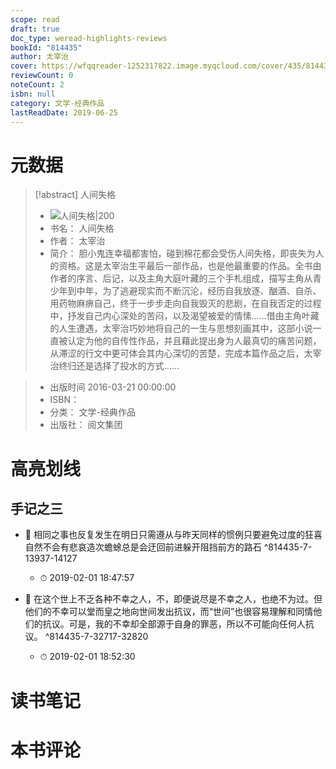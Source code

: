 ```yaml
---
scope: read
draft: true
doc_type: weread-highlights-reviews
bookId: "814435"
author: 太宰治
cover: https://wfqqreader-1252317822.image.myqcloud.com/cover/435/814435/t7_814435.jpg
reviewCount: 0
noteCount: 2
isbn: null
category: 文学-经典作品
lastReadDate: 2019-06-25
---
```

# 元数据
> [!abstract] 人间失格
> - ![ 人间失格|200](https://wfqqreader-1252317822.image.myqcloud.com/cover/435/814435/t7_814435.jpg)
> - 书名： 人间失格
> - 作者： 太宰治
> - 简介：     胆小鬼连幸福都害怕，碰到棉花都会受伤人间失格，即丧失为人的资格。这是太宰治生平最后一部作品，也是他最重要的作品。全书由作者的序言、后记，以及主角大庭叶藏的三个手札组成，描写主角从青少年到中年，为了逃避现实而不断沉沦，经历自我放逐、酗酒、自杀、用药物麻痹自己，终于一步步走向自我毁灭的悲剧，在自我否定的过程中，抒发自己内心深处的苦闷，以及渴望被爱的情愫……借由主角叶藏的人生遭遇，太宰治巧妙地将自己的一生与思想刻画其中，这部小说一直被认定为他的自传性作品，并且藉此提出身为人最真切的痛苦问题，从滞涩的行文中更可体会其内心深切的苦楚，完成本篇作品之后，太宰治终归还是选择了投水的方式......

> - 出版时间 2016-03-21 00:00:00
> - ISBN： 
> - 分类： 文学-经典作品
> - 出版社： 阅文集团

# 高亮划线

## 手记之三


- 📌 相同之事也反复发生在明日只需遵从与昨天同样的惯例只要避免过度的狂喜自然不会有悲哀造次蟾蜍总是会迂回前进躲开阻挡前方的路石 ^814435-7-13937-14127
    - ⏱ 2019-02-01 18:47:57 

- 📌 在这个世上不乏各种不幸之人，不，即便说尽是不幸之人，也绝不为过。但他们的不幸可以堂而皇之地向世间发出抗议，而“世间”也很容易理解和同情他们的抗议。可是，我的不幸却全部源于自身的罪恶，所以不可能向任何人抗议。 ^814435-7-32717-32820
    - ⏱ 2019-02-01 18:52:30 
# 读书笔记

# 本书评论
